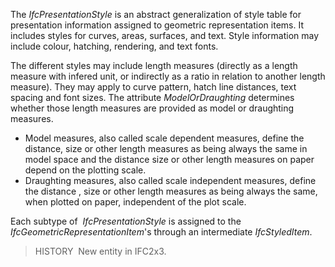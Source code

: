 The _IfcPresentationStyle_ is an abstract generalization of style table for presentation information assigned to geometric representation items. It includes styles for curves, areas, surfaces, and text. Style information may include colour, hatching, rendering, and text fonts.

The different styles may include length measures (directly as a length measure with infered unit, or indirectly as a ratio in relation to another length measure). They may apply to curve pattern, hatch line distances, text spacing and font sizes. The attribute _ModelOrDraughting_ determines whether those length measures are provided as model or draughting measures.

* Model measures, also called scale dependent measures, define the distance, size or other length measures as being always the same in model space and the distance size or other length measures on paper depend on the plotting scale.
* Draughting measures, also called scale independent measures, define the distance , size or other length measures as being always the same, when plotted on paper, independent of the plot scale.

Each subtype of&nbsp; _IfcPresentationStyle_ is assigned to the _IfcGeometricRepresentationItem_'s through an intermediate _IfcStyledItem_.

> HISTORY&nbsp; New entity in IFC2x3.